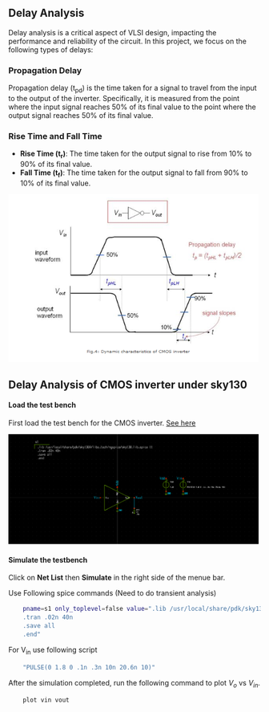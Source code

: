 ## Delay Analysis

Delay analysis is a critical aspect of VLSI design, impacting the performance and reliability of the circuit. In this project, we focus on the following types of delays:

### Propagation Delay

Propagation delay (t<sub>pd</sub>) is the time taken for a signal to travel from the input to the output of the inverter. Specifically, it is measured from the point where the input signal reaches 50% of its final value to the point where the output signal reaches 50% of its final value.

### Rise Time and Fall Time

- **Rise Time (t<sub>r</sub>)**: The time taken for the output signal to rise from 10% to 90% of its final value.
- **Fall Time (t<sub>f</sub>)**: The time taken for the output signal to fall from 90% to 10% of its final value.

<img title="Delay Analysis" width = 500 alt="installed files" src="Images\delay.png">

## Delay Analysis of CMOS inverter under sky130

#### Load the test bench

First load the test bench for the CMOS inverter. [See here](../04%20-%20VTC%20Analysis)

<img title="Test bench for CMOS inverter" width = 500 alt="installed files" src="Images/Screenshot from 2024-07-13 09-57-12.png">

#### Simulate the testbench
Click on **Net List** then **Simulate** in the right side of the menue bar.

Use Following spice commands (Need to do transient analysis)
```sh
    pname=s1 only_toplevel=false value=".lib /usr/local/share/pdk/sky130A/libs.tech/ngspice/sky130.lib.spice tt
    .tran .02n 40n
    .save all
    .end" 
```
For V<sub>in</sub> use following script
```sh
    "PULSE(0 1.8 0 .1n .3n 10n 20.6n 10)"
```  

After the simulation completed, run the following command to plot $V_{o}$ vs $V_{in}$.

```sh
    plot vin vout
```






